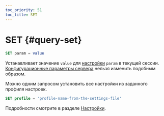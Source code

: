 ```yaml
---
toc_priority: 51
toc_title: SET
---
```


# SET {#query-set}

``` sql
SET param = value
```

Устанавливает значение `value` для [настройки](../../operations/settings/index.md) `param` в текущей сессии. [Конфигурационные параметры сервера](../../operations/server-configuration-parameters/settings.md) нельзя изменить подобным образом.

Можно одним запросом установить все настройки из заданного профиля настроек.

``` sql
SET profile = 'profile-name-from-the-settings-file'
```

Подробности смотрите в разделе [Настройки](../../operations/settings/settings.md).
